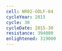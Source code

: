 ```yaml
---
cell: NR02-GOLF-04
cycleYear: 2015
cycle: 30
cycleDate: 2015-30
resistance: 394000
enlightened: 319000 
---
```

      
